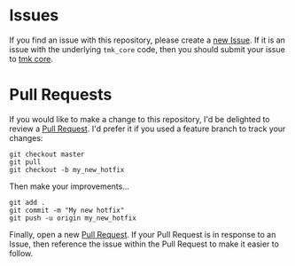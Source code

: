 # Issues

If you find an issue with this repository, please create a [new Issue](https://github.com/squarefrog/tmk_ergodox/issues/new). If it is an issue with the underlying `tmk_core` code, then you should submit your issue to [tmk core](https://github.com/tmk/tmk_core/issues/new).

# Pull Requests

If you would like to make a change to this repository, I'd be delighted to review a [Pull Request](https://github.com/squarefrog/tmk_ergodox/compare). I'd prefer it if you used a feature branch to track your changes:

```
git checkout master
git pull
git checkout -b my_new_hotfix
```

Then make your improvements...

```
git add .
git commit -m "My new hotfix"
git push -u origin my_new_hotfix
```

Finally, open a new [Pull Request](https://github.com/squarefrog/tmk_ergodox/compare). If your Pull Request is in response to an Issue, then reference the issue within the Pull Request to make it easier to follow.

